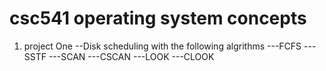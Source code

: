 # csc541 operating system concepts

1. project One
--Disk scheduling with the following algrithms
---FCFS
---SSTF
---SCAN
---CSCAN
---LOOK
---CLOOK
